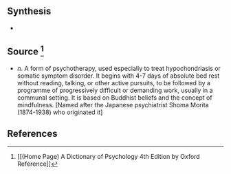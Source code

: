 ## Synthesis
- 
## Source [^1]
- $n$. A form of psychotherapy, used especially to treat hypochondriasis or somatic symptom disorder. It begins with 4-7 days of absolute bed rest without reading, talking, or other active pursuits, to be followed by a programme of progressively difficult or demanding work, usually in a communal setting. It is based on Buddhist beliefs and the concept of mindfulness. \[Named after the Japanese psychiatrist Shoma Morita (1874-1938) who originated it]
## References

[^1]: [[(Home Page) A Dictionary of Psychology 4th Edition by Oxford Reference]]